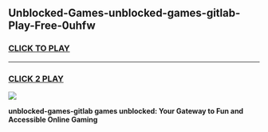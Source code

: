 
## Unblocked-Games-unblocked-games-gitlab-Play-Free-0uhfw
<h3>
<a href="https://premium76.site?title=unblocked-games-gitlab&ref=15A">CLICK TO PLAY</a></h3>
<hr>

<h3>
<a href="https://premium76.site?title=unblocked-games-gitlab&ref=15A">CLICK 2 PLAY</a>
  
</h3>

<a href="https://premium76.site?title=unblocked-games-gitlab&ref=15A"><img src="https://clearcache.store/games.png"></a>


**unblocked-games-gitlab games unblocked: Your Gateway to Fun and Accessible Online Gaming**
